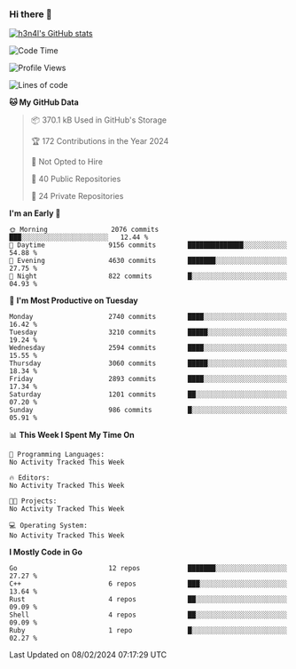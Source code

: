 ### Hi there 👋

[![h3n4l's GitHub stats](https://github-readme-stats.vercel.app/api?username=h3n4l&count_private=true&show_icons=true&theme=radical)](https://github.com/h3n4l/github-readme-stats)

<!--START_SECTION:waka-->
![Code Time](http://img.shields.io/badge/Code%20Time-1%2C836%20hrs%2017%20mins-blue)

![Profile Views](http://img.shields.io/badge/Profile%20Views-0-blue)

![Lines of code](https://img.shields.io/badge/From%20Hello%20World%20I%27ve%20Written-4.9%20million%20lines%20of%20code-blue)

**🐱 My GitHub Data** 

> 📦 370.1 kB Used in GitHub's Storage 
 > 
> 🏆 172 Contributions in the Year 2024
 > 
> 🚫 Not Opted to Hire
 > 
> 📜 40 Public Repositories 
 > 
> 🔑 24 Private Repositories 
 > 
**I'm an Early 🐤** 

```text
🌞 Morning                2076 commits        ███░░░░░░░░░░░░░░░░░░░░░░   12.44 % 
🌆 Daytime                9156 commits        ██████████████░░░░░░░░░░░   54.88 % 
🌃 Evening                4630 commits        ███████░░░░░░░░░░░░░░░░░░   27.75 % 
🌙 Night                  822 commits         █░░░░░░░░░░░░░░░░░░░░░░░░   04.93 % 
```
📅 **I'm Most Productive on Tuesday** 

```text
Monday                   2740 commits        ████░░░░░░░░░░░░░░░░░░░░░   16.42 % 
Tuesday                  3210 commits        █████░░░░░░░░░░░░░░░░░░░░   19.24 % 
Wednesday                2594 commits        ████░░░░░░░░░░░░░░░░░░░░░   15.55 % 
Thursday                 3060 commits        █████░░░░░░░░░░░░░░░░░░░░   18.34 % 
Friday                   2893 commits        ████░░░░░░░░░░░░░░░░░░░░░   17.34 % 
Saturday                 1201 commits        ██░░░░░░░░░░░░░░░░░░░░░░░   07.20 % 
Sunday                   986 commits         █░░░░░░░░░░░░░░░░░░░░░░░░   05.91 % 
```


📊 **This Week I Spent My Time On** 

```text
💬 Programming Languages: 
No Activity Tracked This Week

🔥 Editors: 
No Activity Tracked This Week

🐱‍💻 Projects: 
No Activity Tracked This Week

💻 Operating System: 
No Activity Tracked This Week
```

**I Mostly Code in Go** 

```text
Go                       12 repos            ███████░░░░░░░░░░░░░░░░░░   27.27 % 
C++                      6 repos             ███░░░░░░░░░░░░░░░░░░░░░░   13.64 % 
Rust                     4 repos             ██░░░░░░░░░░░░░░░░░░░░░░░   09.09 % 
Shell                    4 repos             ██░░░░░░░░░░░░░░░░░░░░░░░   09.09 % 
Ruby                     1 repo              █░░░░░░░░░░░░░░░░░░░░░░░░   02.27 % 
```




 Last Updated on 08/02/2024 07:17:29 UTC
<!--END_SECTION:waka-->


